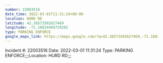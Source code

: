 ```yaml
---
number: 22003516
date_time: 2022-03-01T11:31:24+00:00
location: HURD RD
latitude: 42.38573502627469
longitude: -71.16824494729202
type: PARKING ENFORCE
google_maps_link: https://maps.google.com/?q=42.38573502627469,-71.16824494729202
---
```


Incident #: 22003516  Date: 2022-03-01 11:31:24   Type: PARKING ENFORCE;;;Location: HURD RD;;;
